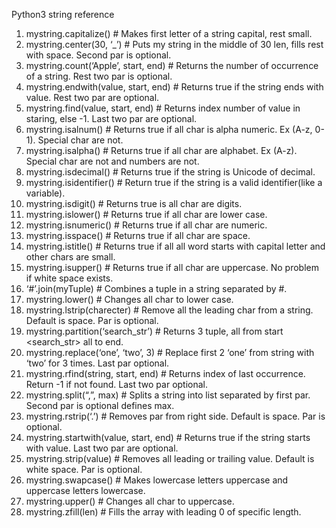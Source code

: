 Python3 string reference
 1. mystring.capitalize() # Makes first letter of a string capital, rest small.
 2. mystring.center(30, ‘_’) # Puts my string in the middle of 30 len, fills rest with space. Second par is optional.
 3. mystring.count(‘Apple’, start, end) # Returns the number of occurrence of a string. Rest two par is optional.
 4. mystring.endwith(value, start, end) # Returns true if the string ends with value. Rest two par are optional.
 5. mystring.find(value, start, end) # Returns index number of value in staring, else -1. Last two par are optional.
 6. mystring.isalnum() # Returns true if all char is alpha numeric. Ex (A-z, 0-1). Special char are not.
 7. mystring.isalpha() # Returns true if all char are alphabet. Ex (A-z).  Special char are not and numbers are not.
 8. mystring.isdecimal() # Returns true if the string is Unicode of decimal.
 9. mystring.isidentifier() # Return true if the string is a valid identifier(like a variable).
10. mystring.isdigit() # Returns true is all char are digits.
11. mystring.islower() # Returns true if all char are lower case.
12. mystring.isnumeric() # Returns true if all char are numeric.
13. mystring.isspace() # Returns true if all char are space.
14. mystring.istitle() # Returns true if all all word starts with capital letter and other chars are small.
15. mystring.isupper() # Returns true if all char are uppercase. No problem if white space exists.
16. ‘#’.join(myTuple) # Combines a tuple in a string separated by #.
17. mystring.lower() # Changes all char to lower case.
18. mystring.lstrip(charecter) # Remove all the leading char from a string. Default is space. Par is optional.
19. mystring.partition(‘search_str’) # Returns 3 tuple, all from start <search_str> all to end.
20. mystring.replace(‘one’, ‘two’, 3) # Replace first 2 ‘one’ from string with ‘two’ for 3 times. Last par optional.
21. mystring.rfind(string, start, end) # Returns index of last occurrence. Return -1 if not found. Last two par optional.
22. mystring.split(“,”, max) # Splits a string into list separated by first par. Second par is optional defines max.
23. mystring.rstrip(‘.’) # Removes par from right side. Default is space. Par is optional.
24. mystring.startwith(value, start, end) # Returns true if the string starts with value. Last two par are optional.
25. mystring.strip(value) # Removes all leading or trailing value. Default is white space. Par is optional.
26. mystring.swapcase() # Makes lowercase letters uppercase and uppercase letters lowercase.
27. mystring.upper() # Changes all char to uppercase.
28. mystring.zfill(len) # Fills the array with leading 0 of specific length.
